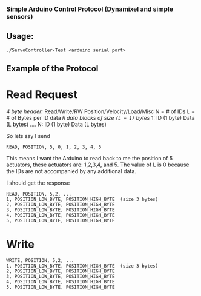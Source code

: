 ### Simple Arduino Control Protocol (Dynamixel and simple sensors)
## Usage:
    ./ServoController-Test <arduino serial port> 
## Example of the Protocol

# Read Request

*4 byte header:*
Read/Write/RW
Position/Velocity/Load/Misc
N = # of IDs
L = # of Bytes per ID data
*`N` data blocks of size `(L + 1)` bytes*
1:
  ID (1 byte)
  Data (L bytes)
....
N:
  ID (1 byte)
  Data (L bytes)


  So lets say I send

    READ, POSITION, 5, 0, 1, 2, 3, 4, 5

  This means I want the Arduino to read back to me the position of 5 actuators, these actuators are: 1,2,3,4, and 5.  The value of L is 0 because the IDs are not accompanied by any additional data.

  I should get the response

    READ, POSITION, 5,2, ...
    1, POSITION_LOW_BYTE, POSITION_HIGH_BYTE  (size 3 bytes)
    2, POSITION_LOW_BYTE, POSITION_HIGH_BYTE
    3, POSITION_LOW_BYTE, POSITION_HIGH_BYTE
    4, POSITION_LOW_BYTE, POSITION_HIGH_BYTE
    5, POSITION_LOW_BYTE, POSITION_HIGH_BYTE

# Write

    WRITE, POSITION, 5,2, ...
    1, POSITION_LOW_BYTE, POSITION_HIGH_BYTE  (size 3 bytes)
    2, POSITION_LOW_BYTE, POSITION_HIGH_BYTE
    3, POSITION_LOW_BYTE, POSITION_HIGH_BYTE
    4, POSITION_LOW_BYTE, POSITION_HIGH_BYTE
    5, POSITION_LOW_BYTE, POSITION_HIGH_BYTE
